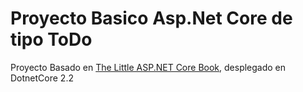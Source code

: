 # Proyecto Basico Asp.Net Core de tipo ToDo
Proyecto Basado en [The Little ASP.NET Core Book](http://littleasp.net/book), desplegado en DotnetCore 2.2
